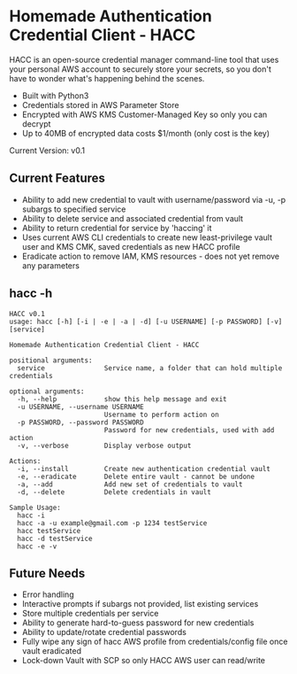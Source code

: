 # Homemade Authentication Credential Client - HACC

HACC is an open-source credential manager command-line tool that uses your personal AWS account to securely store your secrets, so you don't have to wonder what's happening behind the scenes.

* Built with Python3
* Credentials stored in AWS Parameter Store
* Encrypted with AWS KMS Customer-Managed Key so only you can decrypt
* Up to 40MB of encrypted data costs $1/month (only cost is the key)

Current Version: v0.1

## Current Features

* Ability to add new credential to vault with username/password via -u, -p subargs to specified service
* Ability to delete service and associated credential from vault
* Ability to return credential for service by 'haccing' it
* Uses current AWS CLI credentials to create new least-privilege vault user and KMS CMK, saved credentials as new HACC profile
* Eradicate action to remove IAM, KMS resources - does not yet remove any parameters


## hacc -h
```
HACC v0.1
usage: hacc [-h] [-i | -e | -a | -d] [-u USERNAME] [-p PASSWORD] [-v] [service]

Homemade Authentication Credential Client - HACC

positional arguments:
  service               Service name, a folder that can hold multiple credentials

optional arguments:
  -h, --help            show this help message and exit
  -u USERNAME, --username USERNAME
                        Username to perform action on
  -p PASSWORD, --password PASSWORD
                        Password for new credentials, used with add action
  -v, --verbose         Display verbose output

Actions:
  -i, --install         Create new authentication credential vault
  -e, --eradicate       Delete entire vault - cannot be undone
  -a, --add             Add new set of credentials to vault
  -d, --delete          Delete credentials in vault

Sample Usage:
  hacc -i
  hacc -a -u example@gmail.com -p 1234 testService
  hacc testService
  hacc -d testService
  hacc -e -v
```

## Future Needs

* Error handling
* Interactive prompts if subargs not provided, list existing services
* Store multiple credentials per service
* Ability to generate hard-to-guess password for new credentials
* Ability to update/rotate credential passwords
* Fully wipe any sign of hacc AWS profile from credentials/config file once vault eradicated
* Lock-down Vault with SCP so only HACC AWS user can read/write